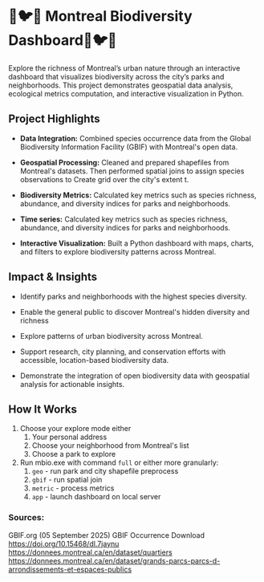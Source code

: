 
# 🍄🐦🌳 Montreal Biodiversity Dashboard🌳🐦🍄

Explore the richness of Montreal’s urban nature through an interactive dashboard that visualizes biodiversity across the city’s parks and neighborhoods. This project demonstrates geospatial data analysis, ecological metrics computation, and interactive visualization in Python.

## Project Highlights

- **Data Integration:** Combined species occurrence data from the Global Biodiversity Information Facility (GBIF) with Montreal's open data.
    
- **Geospatial Processing:** Cleaned and prepared shapefiles from Montreal's datasets. Then performed spatial joins to assign species observations to Create grid over the city's extent t.
	
- **Biodiversity Metrics:** Calculated key metrics such as species richness, abundance, and diversity indices for parks and neighborhoods.
	
- **Time series:** Calculated key metrics such as species richness, abundance, and diversity indices for parks and neighborhoods.
	
- **Interactive Visualization:** Built a Python dashboard with maps, charts, and filters to explore biodiversity patterns across Montreal.

## Impact & Insights

- Identify parks and neighborhoods with the highest species diversity.
	
- Enable the general public to discover Montreal's hidden diversity and richness
	
- Explore patterns of urban biodiversity across Montreal.
	
- Support research, city planning, and conservation efforts with accessible, location-based biodiversity data.
	
- Demonstrate the integration of open biodiversity data with geospatial analysis for actionable insights.

## How It Works

1. Choose your explore mode either 
	1. Your personal address
	2. Choose your neighborhood from Montreal's list
	3. Choose a park to explore 
2. Run mbio.exe with command  `full` or either more granularly:
	1. `geo` - run park and city shapefile preprocess
	2. `gbif` - run spatial join 
	3. `metric` - process metrics 
	4. `app` - launch dashboard on local server 
    


### Sources:
GBIF.org (05 September 2025) GBIF Occurrence Download  https://doi.org/10.15468/dl.7jaynu
https://donnees.montreal.ca/en/dataset/quartiers
https://donnees.montreal.ca/en/dataset/grands-parcs-parcs-d-arrondissements-et-espaces-publics